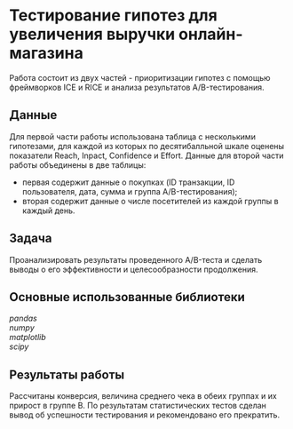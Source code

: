 # Тестирование гипотез для увеличения выручки онлайн-магазина
Работа состоит из двух частей - приоритизации гипотез с помощью фреймворков ICE и RICE и анализа результатов A/B-тестирования.
## Данные
Для первой части работы использована таблица с несколькими гипотезами, для каждой из которых по десятибалльной шкале оценены показатели Reach, Inpact, Confidence и Effort.
Данные для второй части работы объединены в две таблицы:
- первая содержит данные о покупках (ID транзакции, ID пользователя, дата, сумма и группа A/B-тестирования);
- вторая содержит данные о числе посетителей из каждой группы в каждый день.
## Задача
Проанализировать результаты проведенного A/B-теста и сделать выводы о его эффективности и целесообразности продолжения.
## Основные использованные библиотеки
*pandas  
numpy  
matplotlib  
scipy*
## Результаты работы
Рассчитаны конверсия, величина среднего чека в обеих группах и их прирост в группе B. По результатам статистических тестов сделан вывод об успешности тестирования и рекомендовано его прекратить.
